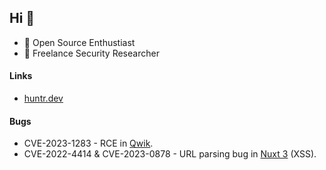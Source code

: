 ## Hi 👋

+ :compass: Open Source Enthustiast
+ :bug: Freelance Security Researcher 

#### Links
+ <a href=https://huntr.dev/users/ohb00>huntr.dev</a>


#### Bugs
+ CVE-2023-1283 - RCE in [Qwik](https://github.com/builderio/qwik).
+ CVE-2022-4414 & CVE-2023-0878 - URL parsing bug in [Nuxt 3](https://github.com/nuxt/nuxt) (XSS).

